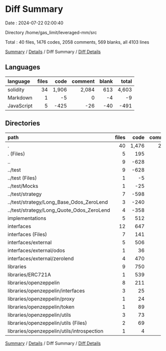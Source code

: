 # Diff Summary

Date : 2024-07-22 02:00:40

Directory /home/gas_limit/leveraged-mm/src

Total : 40 files,  1476 codes, 2058 comments, 569 blanks, all 4103 lines

[Summary](results.md) / [Details](details.md) / Diff Summary / [Diff Details](diff-details.md)

## Languages
| language | files | code | comment | blank | total |
| :--- | ---: | ---: | ---: | ---: | ---: |
| solidity | 34 | 1,906 | 2,084 | 613 | 4,603 |
| Markdown | 1 | -5 | 0 | -4 | -9 |
| JavaScript | 5 | -425 | -26 | -40 | -491 |

## Directories
| path | files | code | comment | blank | total |
| :--- | ---: | ---: | ---: | ---: | ---: |
| . | 40 | 1,476 | 2,058 | 569 | 4,103 |
| . (Files) | 5 | 195 | 104 | 83 | 382 |
| .. | 9 | -628 | -63 | -160 | -851 |
| ../test | 9 | -628 | -63 | -160 | -851 |
| ../test (Files) | 1 | -5 | 0 | -4 | -9 |
| ../test/Mocks | 1 | -25 | -1 | -13 | -39 |
| ../test/strategy | 7 | -598 | -62 | -143 | -803 |
| ../test/strategy/Long_Base_Odos_ZeroLend | 3 | -240 | -43 | -63 | -346 |
| ../test/strategy/Long_Quote_Odos_ZeroLend | 4 | -358 | -19 | -80 | -457 |
| implementations | 5 | 512 | 138 | 228 | 878 |
| interfaces | 12 | 647 | 906 | 198 | 1,751 |
| interfaces (Files) | 7 | 141 | 227 | 75 | 443 |
| interfaces/external | 5 | 506 | 679 | 123 | 1,308 |
| interfaces/external/odos | 1 | 36 | 1 | 6 | 43 |
| interfaces/external/zerolend | 4 | 470 | 678 | 117 | 1,265 |
| libraries | 9 | 750 | 973 | 220 | 1,943 |
| libraries/ERC721A | 1 | 539 | 618 | 157 | 1,314 |
| libraries/openzeppelin | 8 | 211 | 355 | 63 | 629 |
| libraries/openzeppelin/interfaces | 3 | 25 | 127 | 21 | 173 |
| libraries/openzeppelin/proxy | 1 | 24 | 37 | 8 | 69 |
| libraries/openzeppelin/token | 1 | 89 | 80 | 16 | 185 |
| libraries/openzeppelin/utils | 3 | 73 | 111 | 18 | 202 |
| libraries/openzeppelin/utils (Files) | 2 | 69 | 92 | 16 | 177 |
| libraries/openzeppelin/utils/introspection | 1 | 4 | 19 | 2 | 25 |

[Summary](results.md) / [Details](details.md) / Diff Summary / [Diff Details](diff-details.md)